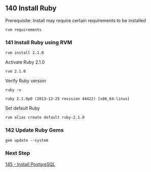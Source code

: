 ## 140 Install Ruby

Prerequisite: Install may require certain requirements to be installed

```
rvm requirements
```

### 141 Install Ruby using RVM

```
rvm install 2.1.0
```

Activate Ruby 2.1.0

```
rvm 2.1.0
```

Verify Ruby version

```
ruby -v
```

```console
ruby 2.1.0p0 (2013-12-25 revision 44422) [x86_64-linux]
```

Set default Ruby

```
rvm alias create default ruby-2.1.0
```

### 142 Update Ruby Gems

```
gem update --system
```

### Next Step

[145 - Install PostgreSQL](https://github.com/sleepepi/sleepepi/tree/master/virtual-machines/145-install-postgresql.md)
